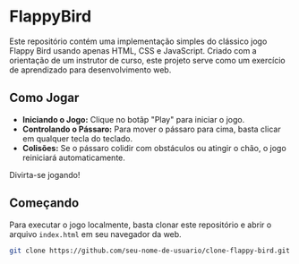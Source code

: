 # FlappyBird

Este repositório contém uma implementação simples do clássico jogo Flappy Bird usando apenas HTML, CSS e JavaScript. Criado com a orientação de um instrutor de curso, este projeto serve como um exercício de aprendizado para desenvolvimento web.

## Como Jogar

- **Iniciando o Jogo:** Clique no botãp "Play" para iniciar o jogo.
- **Controlando o Pássaro:** Para mover o pássaro para cima, basta clicar em qualquer tecla do teclado.
- **Colisões:** Se o pássaro colidir com obstáculos ou atingir o chão, o jogo reiniciará automaticamente.

Divirta-se jogando!

## Começando

Para executar o jogo localmente, basta clonar este repositório e abrir o arquivo `index.html` em seu navegador da web.

```bash
git clone https://github.com/seu-nome-de-usuario/clone-flappy-bird.git
